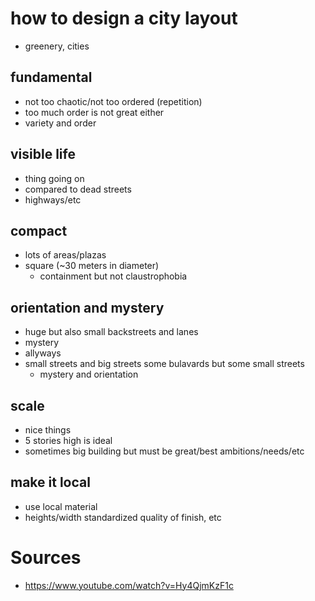 # how to design a city layout
- greenery, cities

## fundamental
- not too chaotic/not too ordered (repetition)
- too much order is not great either
- variety and order

## visible life
- thing going on
- compared to dead streets
- highways/etc 

## compact
- lots of areas/plazas
- square (~30 meters in diameter)
    - containment but not claustrophobia

## orientation and mystery
- huge but also small backstreets and lanes
- mystery
- allyways
- small streets and big streets    some bulavards but some small streets
    - mystery and orientation

## scale
- nice things
- 5 stories high is ideal
- sometimes big building but must be great/best ambitions/needs/etc

## make it local
- use local material
- heights/width standardized quality of finish, etc

# Sources
- https://www.youtube.com/watch?v=Hy4QjmKzF1c
